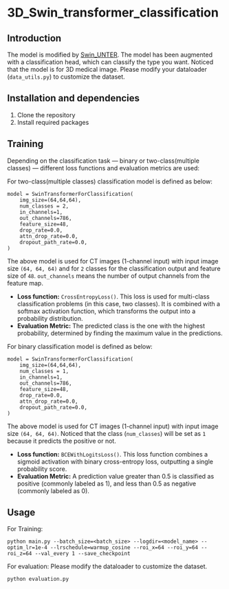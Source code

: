 # 3D_Swin_transformer_classification
## Introduction
The model is modified by [Swin_UNTER](https://github.com/Project-MONAI/research-contributions/tree/main/SwinUNETR/BTCV). The model has been augmented with a classification head, which can classify the type you want.
Noticed that the model is for 3D medical image. Please modify your dataloader (`data_utils.py`) to customize the dataset.

## Installation and dependencies
1. Clone the repository
2. Install required packages

## Training
Depending on the classification task — binary or two-class(multiple classes) — different loss functions and evaluation metrics are used:

For two-class(multiple classes) classification model is defined as below:

```
model = SwinTransformerForClassification(
    img_size=(64,64,64),
    num_classes = 2,
    in_channels=1,
    out_channels=786, 
    feature_size=48,
    drop_rate=0.0,
    attn_drop_rate=0.0,
    dropout_path_rate=0.0,
)
```
The above model is used for CT images (1-channel input) with input image size `(64, 64, 64)` and for `2` classes for the classification output and feature size of `48`. `out_channels` means the number of output channels from the feature map.
* **Loss function:**  `CrossEntropyLoss()`.
This loss is used for multi-class classification problems (in this case, two classes). It is combined with a softmax activation function, which transforms the output into a probability distribution.
* **Evaluation Metric:**
The predicted class is the one with the highest probability, determined by finding the maximum value in the predictions.

For binary classification model is defined as below:
```
model = SwinTransformerForClassification(
    img_size=(64,64,64),
    num_classes = 1,
    in_channels=1,
    out_channels=786, 
    feature_size=48,
    drop_rate=0.0,
    attn_drop_rate=0.0,
    dropout_path_rate=0.0,
)
```
The above model is used for CT images (1-channel input) with input image size `(64, 64, 64)`. Noticed that the class (`num_classes`) will be set as `1` because it predicts the positive or not.
* **Loss function:**  `BCEWithLogitsLoss()`.
This loss function combines a sigmoid activation with binary cross-entropy loss, outputting a single probability score.
* **Evaluation Metric:**
A prediction value greater than 0.5 is classified as positive (commonly labeled as 1), and less than 0.5 as negative (commonly labeled as 0).

## Usage
For Training:
```
python main.py --batch_size=<batch_size> --logdir=<model_name> --optim_lr=1e-4 --lrschedule=warmup_cosine --roi_x=64 --roi_y=64 --roi_z=64 --val_every 1 --save_checkpoint
```
For evaluation:
Please modify the dataloader to customize the dataset.
```
python evaluation.py
```
